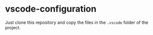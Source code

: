 # vscode-configuration

Just clone this repository and copy the files in the `.vscode` folder of the project.
